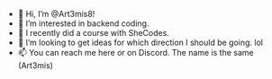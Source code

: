 - 👋 Hi, I’m @Art3mis8!
- 👀 I’m interested in backend coding.
- 🌱 I recently did a course with SheCodes. 
- 💞️ I’m looking to get ideas for which direction I should be going. lol
- 📫 You can reach me here or on Discord. The name is the same (Art3mis)

<!---
Art3mis8/Art3mis8 is a ✨ special ✨ repository because its `README.md` (this file) appears on your GitHub profile.
You can click the Preview link to take a look at your changes.
--->
